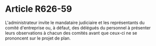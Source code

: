 # Article R626-59

L'administrateur invite le mandataire judiciaire et les représentants du comité d'entreprise ou, à défaut, des délégués du personnel à présenter leurs observations à chacun des comités avant que ceux-ci ne se prononcent sur le projet de plan.
